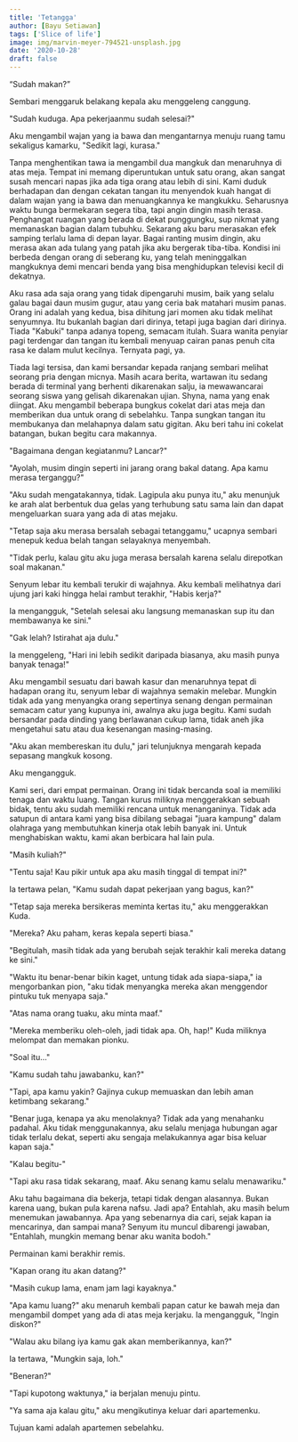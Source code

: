 ```yaml
---
title: 'Tetangga'
author: [Bayu Setiawan]
tags: ['Slice of life']
image: img/marvin-meyer-794521-unsplash.jpg
date: '2020-10-28'
draft: false
---
```

“Sudah makan?”

Sembari menggaruk belakang kepala aku menggeleng canggung.

"Sudah kuduga. Apa pekerjaanmu sudah selesai?"

Aku mengambil wajan yang ia bawa dan mengantarnya menuju ruang tamu sekaligus kamarku, "Sedikit lagi, kurasa."

Tanpa menghentikan tawa ia mengambil dua mangkuk dan menaruhnya di atas meja. Tempat ini memang diperuntukan untuk satu orang, akan sangat susah mencari napas jika ada tiga orang atau lebih di sini. Kami duduk berhadapan dan dengan cekatan tangan itu menyendok kuah hangat di dalam wajan yang ia bawa dan menuangkannya ke mangkukku.
Seharusnya waktu bunga bermekaran segera tiba, tapi angin dingin masih terasa. Penghangat ruangan yang berada di dekat punggungku, sup nikmat yang memanaskan bagian dalam tubuhku. Sekarang aku baru merasakan efek samping terlalu lama di depan layar. Bagai ranting musim dingin, aku merasa akan ada tulang yang patah jika aku bergerak tiba-tiba. Kondisi ini berbeda dengan orang di seberang ku, yang telah meninggalkan mangkuknya demi mencari benda yang bisa menghidupkan televisi kecil di dekatnya. 

Aku rasa ada saja orang yang tidak dipengaruhi musim, baik yang selalu galau bagai daun musim gugur, atau yang ceria bak matahari musim panas. Orang ini adalah yang kedua, bisa dihitung jari momen aku tidak melihat senyumnya. Itu bukanlah bagian dari dirinya, tetapi juga bagian dari dirinya. Tiada "Kabuki" tanpa adanya topeng, semacam itulah. Suara wanita penyiar pagi terdengar dan tangan itu kembali menyuap cairan panas penuh cita rasa ke dalam mulut kecilnya. Ternyata pagi, ya.

Tiada lagi tersisa, dan kami bersandar kepada ranjang sembari melihat seorang pria dengan micnya. Masih acara berita, wartawan itu sedang berada di terminal yang berhenti dikarenakan salju, ia mewawancarai seorang siswa yang gelisah dikarenakan ujian. Shyna, nama yang enak diingat. Aku mengambil beberapa bungkus cokelat dari atas meja dan memberikan dua untuk orang di sebelahku. Tanpa sungkan tangan itu membukanya dan melahapnya dalam satu gigitan. Aku beri tahu ini cokelat batangan, bukan begitu cara makannya.

"Bagaimana dengan kegiatanmu? Lancar?"

"Ayolah, musim dingin seperti ini jarang orang bakal datang. Apa kamu merasa terganggu?"

"Aku sudah mengatakannya, tidak. Lagipula aku punya itu," aku menunjuk ke arah alat berbentuk dua gelas yang terhubung satu sama lain dan dapat mengeluarkan suara yang ada di atas mejaku.

"Tetap saja aku merasa bersalah sebagai tetanggamu," ucapnya sembari menepuk kedua belah tangan selayaknya menyembah.

"Tidak perlu, kalau gitu aku juga merasa bersalah karena selalu direpotkan soal makanan."

Senyum lebar itu kembali terukir di wajahnya. Aku kembali melihatnya dari ujung jari kaki hingga helai rambut terakhir, "Habis kerja?"

Ia mengangguk, "Setelah selesai aku langsung memanaskan sup itu dan membawanya ke sini."

"Gak lelah? Istirahat aja dulu."

Ia menggeleng, "Hari ini lebih sedikit daripada biasanya, aku masih punya banyak tenaga!"

Aku mengambil sesuatu dari bawah kasur dan menaruhnya tepat di hadapan orang itu, senyum lebar di wajahnya semakin melebar. Mungkin tidak ada yang menyangka orang sepertinya senang dengan permainan semacam catur yang kupunya ini, awalnya aku juga begitu. Kami sudah bersandar pada dinding yang berlawanan cukup lama, tidak aneh jika mengetahui satu atau dua kesenangan masing-masing.

"Aku akan membereskan itu dulu," jari telunjuknya mengarah kepada sepasang mangkuk kosong.

Aku mengangguk.

Kami seri, dari empat permainan. Orang ini tidak bercanda soal ia memiliki tenaga dan waktu luang. Tangan kurus miliknya menggerakkan sebuah bidak, tentu aku sudah memiliki rencana untuk menanganinya. Tidak ada satupun di antara kami yang bisa dibilang sebagai "juara kampung" dalam olahraga yang membutuhkan kinerja otak lebih banyak ini. Untuk menghabiskan waktu, kami akan berbicara hal lain pula.

"Masih kuliah?"

"Tentu saja! Kau pikir untuk apa aku masih tinggal di tempat ini?"

Ia tertawa pelan, "Kamu sudah dapat pekerjaan yang bagus, kan?"

"Tetap saja mereka bersikeras meminta kertas itu," aku menggerakkan Kuda.

"Mereka? Aku paham, keras kepala seperti biasa."

"Begitulah, masih tidak ada yang berubah sejak terakhir kali mereka datang ke sini."

"Waktu itu benar-benar bikin kaget, untung tidak ada siapa-siapa," ia mengorbankan pion, "aku tidak menyangka mereka akan menggendor pintuku tuk menyapa saja."

"Atas nama orang tuaku, aku minta maaf."

"Mereka memberiku oleh-oleh, jadi tidak apa. Oh, hap!" Kuda miliknya melompat dan memakan pionku.

"Soal itu…"

"Kamu sudah tahu jawabanku, kan?"

"Tapi, apa kamu yakin? Gajinya cukup memuaskan dan lebih aman ketimbang sekarang."

"Benar juga, kenapa ya aku menolaknya? Tidak ada yang menahanku padahal. Aku tidak menggunakannya, aku selalu menjaga hubungan agar tidak terlalu dekat, seperti aku sengaja melakukannya agar bisa keluar kapan saja."

"Kalau begitu-"

"Tapi aku rasa tidak sekarang, maaf. Aku senang kamu selalu menawariku."

Aku tahu bagaimana dia bekerja, tetapi tidak dengan alasannya. Bukan karena uang, bukan pula karena nafsu. Jadi apa? Entahlah, aku masih belum menemukan jawabannya. Apa yang sebenarnya dia cari, sejak kapan ia mencarinya, dan sampai mana? Senyum itu muncul dibarengi jawaban, "Entahlah, mungkin memang benar aku wanita bodoh."

Permainan kami berakhir remis.

"Kapan orang itu akan datang?"

"Masih cukup lama, enam jam lagi kayaknya."

"Apa kamu luang?" aku menaruh kembali papan catur ke bawah meja dan mengambil dompet yang ada di atas meja kerjaku.
Ia mengangguk, "Ingin diskon?"

"Walau aku bilang iya kamu gak akan memberikannya, kan?"

Ia tertawa, "Mungkin saja, loh."

"Beneran?"

"Tapi kupotong waktunya," ia berjalan menuju pintu.

"Ya sama aja kalau gitu," aku mengikutinya keluar dari apartemenku.

Tujuan kami adalah apartemen sebelahku.
